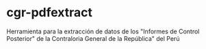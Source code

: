 # cgr-pdfextract
Herramienta para la extracción de datos de los "Informes de Control Posterior" de la Contraloria General de la República" del Perú
